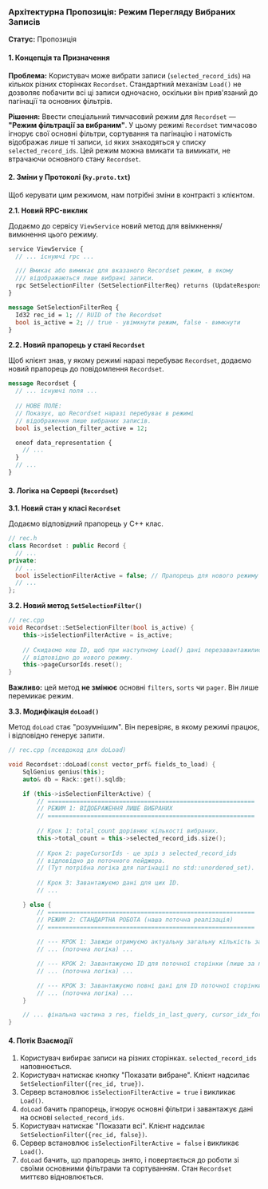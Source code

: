 ### **Архітектурна Пропозиція: Режим Перегляду Вибраних Записів**

**Статус:** Пропозиція

#### **1. Концепція та Призначення**

**Проблема:** Користувач може вибрати записи (`selected_record_ids`) на кількох різних сторінках `Recordset`. Стандартний механізм `Load()` не дозволяє побачити всі ці записи одночасно, оскільки він прив'язаний до пагінації та основних фільтрів.

**Рішення:** Ввести спеціальний тимчасовий режим для `Recordset` — **"Режим фільтрації за вибраним"**. У цьому режимі `Recordset` тимчасово ігнорує свої основні фільтри, сортування та пагінацію і натомість відображає лише ті записи, `id` яких знаходяться у списку `selected_record_ids`. Цей режим можна вмикати та вимикати, не втрачаючи основного стану `Recordset`.

#### **2. Зміни у Протоколі (`ky.proto.txt`)**

Щоб керувати цим режимом, нам потрібні зміни в контракті з клієнтом.

**2.1. Новий RPC-виклик**

Додаємо до сервісу `ViewService` новий метод для ввімкнення/вимкнення цього режиму.

```proto
service ViewService {
  // ... існуючі rpc ...

  /// Вмикає або вимикає для вказаного Recordset режим, в якому
  /// відображаються лише вибрані записи.
  rpc SetSelectionFilter (SetSelectionFilterReq) returns (UpdateResponse) {}
}

message SetSelectionFilterReq {
  Id32 rec_id = 1; // RUID of the Recordset
  bool is_active = 2; // true - увімкнути режим, false - вимкнути
}
```

**2.2. Новий прапорець у стані `Recordset`**

Щоб клієнт знав, у якому режимі наразі перебуває `Recordset`, додаємо новий прапорець до повідомлення `Recordset`.

```proto
message Recordset {
  // ... існуючі поля ...
  
  // НОВЕ ПОЛЕ:
  // Показує, що Recordset наразі перебуває в режимі
  // відображення лише вибраних записів.
  bool is_selection_filter_active = 12;

  oneof data_representation {
    // ...
  }
  // ...
}
```

#### **3. Логіка на Сервері (`Recordset`)**

**3.1. Новий стан у класі `Recordset`**

Додаємо відповідний прапорець у C++ клас.

```cpp
// rec.h
class Recordset : public Record {
  // ...
private:
  // ...
  bool isSelectionFilterActive = false; // Прапорець для нового режиму
  // ...
};
```

**3.2. Новий метод `SetSelectionFilter()`**

```cpp
// rec.cpp
void Recordset::SetSelectionFilter(bool is_active) {
    this->isSelectionFilterActive = is_active;
    
    // Скидаємо кеш ID, щоб при наступному Load() дані перезавантажились
    // відповідно до нового режиму.
    this->pageCursorIds.reset();
}
```

**Важливо:** цей метод **не змінює** основні `filters`, `sorts` чи `pager`. Він лише перемикає режим.

**3.3. Модифікація `doLoad()`**

Метод `doLoad` стає "розумнішим". Він перевіряє, в якому режимі працює, і відповідно генерує запити.

```cpp
// rec.cpp (псевдокод для doLoad)

void Recordset::doLoad(const vector_prf& fields_to_load) {
    SqlGenius genius(this);
    auto& db = Rack::get().sqldb;

    if (this->isSelectionFilterActive) {
        // ==========================================================
        // РЕЖИМ 1: ВІДОБРАЖЕННЯ ЛИШЕ ВИБРАНИХ
        // ==========================================================
        
        // Крок 1: total_count дорівнює кількості вибраних.
        this->total_count = this->selected_record_ids.size();
        
        // Крок 2: pageCursorIds - це зріз з selected_record_ids
        // відповідно до поточного пейджера.
        // (Тут потрібна логіка для пагінації по std::unordered_set).
        
        // Крок 3: Завантажуємо дані для цих ID.
        // ...

    } else {
        // ==========================================================
        // РЕЖИМ 2: СТАНДАРТНА РОБОТА (наша поточна реалізація)
        // ==========================================================
        
        // --- КРОК 1: Завжди отримуємо актуальну загальну кількість записів ---
        // ... (поточна логіка) ...

        // --- КРОК 2: Завантажуємо ID для поточної сторінки (лише за потреби) ---
        // ... (поточна логіка) ...

        // --- КРОК 3: Завантажуємо повні дані для ID поточної сторінки ---
        // ... (поточна логіка) ...
    }

    // ... фінальна частина з res, fields_in_last_query, cursor_idx_for_next ...
}
```

#### **4. Потік Взаємодії**

1.  Користувач вибирає записи на різних сторінках. `selected_record_ids` наповнюється.
2.  Користувач натискає кнопку "Показати вибране". Клієнт надсилає `SetSelectionFilter({rec_id, true})`.
3.  Сервер встановлює `isSelectionFilterActive = true` і викликає `Load()`.
4.  `doLoad` бачить прапорець, ігнорує основні фільтри і завантажує дані на основі `selected_record_ids`.
5.  Користувач натискає "Показати всі". Клієнт надсилає `SetSelectionFilter({rec_id, false})`.
6.  Сервер встановлює `isSelectionFilterActive = false` і викликає `Load()`.
7.  `doLoad` бачить, що прапорець знято, і повертається до роботи зі своїми основними фільтрами та сортуванням. Стан `Recordset` миттєво відновлюється.
